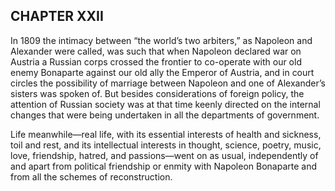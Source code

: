 ## CHAPTER XXII

In 1809 the intimacy between “the world’s two arbiters,” as
Napoleon and Alexander were called, was such that when Napoleon declared
war on Austria a Russian corps crossed the frontier to co-operate with
our old enemy Bonaparte against our old ally the Emperor of Austria, and
in court circles the possibility of marriage between Napoleon and one
of Alexander’s sisters was spoken of. But besides considerations of
foreign policy, the attention of Russian society was at that time keenly
directed on the internal changes that were being undertaken in all the
departments of government.

Life meanwhile—real life, with its essential interests of health and
sickness, toil and rest, and its intellectual interests in thought,
science, poetry, music, love, friendship, hatred, and passions—went on
as usual, independently of and apart from political friendship or enmity
with Napoleon Bonaparte and from all the schemes of reconstruction.





